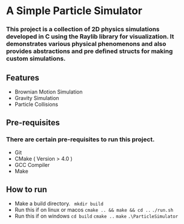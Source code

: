 # A Simple Particle Simulator
### This project is a collection of 2D physics simulations developed in C using the Raylib library for visualization. It demonstrates various physical phenomenons and also provides abstractions and pre defined structs for making custom simulations.

## Features
-  Brownian Motion Simulation
- Gravity Simulation
- Particle Collisions

## Pre-requisites
### There are certain pre-requisites to run this project.
- Git
- CMake  ( Version > 4.0 )
- GCC Compiler
- Make

## How to run
- Make a build directory.
	` mkdir build`
- Run this if on linux or macos
	`cmake .. && make && cd ..`
	`./run.sh` 
- Run this if on windows
	`cd build`
	`cmake ..`
	`make`
	`.\ParticleSimulator`
	
	
	